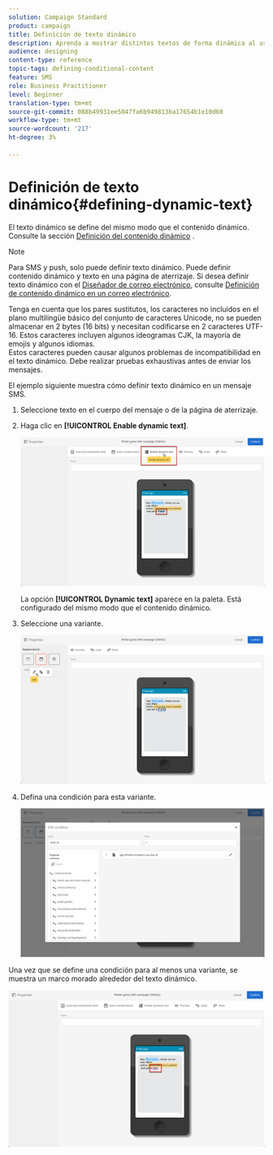 ```yaml
---
solution: Campaign Standard
product: campaign
title: Definición de texto dinámico
description: Aprenda a mostrar distintos textos de forma dinámica al usuario según las condiciones definidas en Adobe Campaign.
audience: designing
content-type: reference
topic-tags: defining-conditional-content
feature: SMS
role: Business Practitioner
level: Beginner
translation-type: tm+mt
source-git-commit: 088b49931ee5047fa6b949813ba17654b1e10d60
workflow-type: tm+mt
source-wordcount: '217'
ht-degree: 3%

---
```



# Definición de texto dinámico{#defining-dynamic-text}

El texto dinámico se define del mismo modo que el contenido dinámico. Consulte la sección [Definición del contenido dinámico](../../designing/using/personalization.md#defining-dynamic-content-in-an-email) .

>[!NOTE]
>
>Para SMS y push, solo puede definir texto dinámico. Puede definir contenido dinámico y texto en una página de aterrizaje. Si desea definir texto dinámico con el [Diseñador de correo electrónico](../../designing/using/designing-content-in-adobe-campaign.md), consulte [Definición de contenido dinámico en un correo electrónico](../../designing/using/personalization.md#defining-dynamic-content-in-an-email).

Tenga en cuenta que los pares sustitutos, los caracteres no incluidos en el plano multilingüe básico del conjunto de caracteres Unicode, no se pueden almacenar en 2 bytes (16 bits) y necesitan codificarse en 2 caracteres UTF-16. Estos caracteres incluyen algunos ideogramas CJK, la mayoría de emojis y algunos idiomas.
<br>Estos caracteres pueden causar algunos problemas de incompatibilidad en el texto dinámico. Debe realizar pruebas exhaustivas antes de enviar los mensajes.


El ejemplo siguiente muestra cómo definir texto dinámico en un mensaje SMS.

1. Seleccione texto en el cuerpo del mensaje o de la página de aterrizaje.
1. Haga clic en **[!UICONTROL Enable dynamic text]**.

   ![](assets/dynamic_text_sms_1.png)

   La opción **[!UICONTROL Dynamic text]** aparece en la paleta. Está configurado del mismo modo que el contenido dinámico.

1. Seleccione una variante.

   ![](assets/dynamic_text_sms_2.png)

1. Defina una condición para esta variante.

   ![](assets/dynamic_text_sms_4.png)

Una vez que se define una condición para al menos una variante, se muestra un marco morado alrededor del texto dinámico.

![](assets/dynamic_text_sms_3.png)
